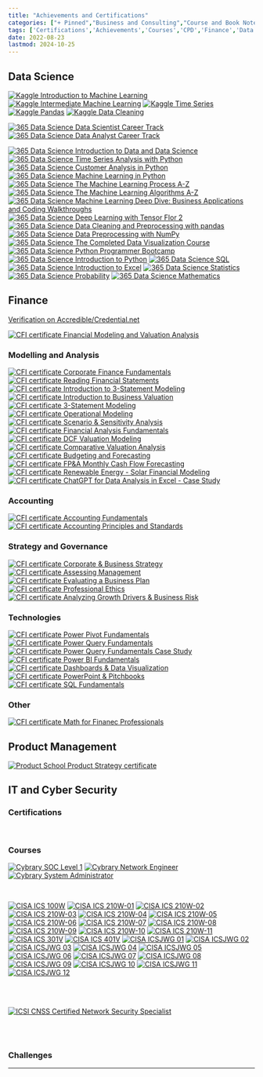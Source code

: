 ```yaml
---
title: "Achievements and Certifications"
categories: ["+ Pinned","Business and Consulting","Course and Book Notes","IT and Cyber Security","Data Science"]
tags: ['Certifications','Achievements','Courses','CPD','Finance','Data Science','Maths']
date: 2022-08-23
lastmod: 2024-10-25
---
```


## Data Science

<a href="/img/kaggle-itml.png" target="_blank"><img class="cert cert-img-quarter" src="/img/kaggle-itml.png" alt="Kaggle Introduction to Machine Learning"></a>
<a href="/img/kaggle-iml.png" target="_blank"><img class="cert cert-img-quarter" src="/img/kaggle-iml.png" alt="Kaggle Intermediate Machine Learning"></a>
<a href="/img/kaggle-ts.png" target="_blank"><img class="cert cert-img-quarter" src="/img/kaggle-ts.png" alt="Kaggle Time Series"></a>
<a href="/img/kaggle-pandas.png" target="_blank"><img class="cert cert-img-quarter" src="/img/kaggle-pandas.png" alt="Kaggle Pandas"></a>
<a href="/img/kaggle-dc.png" target="_blank"><img class="cert cert-img-quarter" src="/img/kaggle-dc.png" alt="Kaggle Data Cleaning"></a>

<a href="/img/365ds-dsct.png" target="_blank"><img class="cert cert-img-half" src="/img/365ds-dsct.png" alt="365 Data Science Data Scientist Career Track"></a>
<a href="/img/365ds-dact.png" target="_blank"><img class="cert cert-img-half" src="/img/365ds-dact.png" alt="365 Data Science Data Analyst Career Track"></a>

<a href="/img/365ds-itdads.png" target="_blank"><img class="cert cert-img-quarter" src="/img/365ds-itdads.png" alt="365 Data Science Introduction to Data and Data Science"></a>
<a href="/img/365ds-tsawp.png" target="_blank"><img class="cert cert-img-quarter" src="/img/365ds-tsawp.png" alt="365 Data Science Time Series Analysis with Python"></a>
<a href="/img/365ds-caip.png" target="_blank"><img class="cert cert-img-quarter" src="/img/365ds-caip.png" alt="365 Data Science Customer Analysis in Python"></a>
<a href="/img/365ds-mlip.png" target="_blank"><img class="cert cert-img-quarter" src="/img/365ds-mlip.png" alt="365 Data Science Machine Learning in Python"></a>
<a href="/img/365ds-mlpaz.png" target="_blank"><img class="cert cert-img-quarter" src="/img/365ds-mlpaz.png" alt="365 Data Science The Machine Learning Process A-Z"></a>
<a href="/img/365ds-mlaaz.png" target="_blank"><img class="cert cert-img-quarter" src="/img/365ds-mlaaz.png" alt="365 Data Science The Machine Learning Algorithms A-Z"></a>
<a href="/img/365ds-mlddbacw.png" target="_blank"><img class="cert cert-img-quarter" src="/img/365ds-mlddbacw.png" alt="365 Data Science Machine Learning Deep Dive: Business Applications and Coding Walkthroughs"></a>
<a href="/img/365ds-dlwtf2.png" target="_blank"><img class="cert cert-img-quarter" src="/img/365ds-dlwtf2.png" alt="365 Data Science Deep Learning with Tensor Flor 2"></a>
<a href="/img/365ds-dcpp.png" target="_blank"><img class="cert cert-img-quarter" src="/img/365ds-dcpp.png" alt="365 Data Science Data Cleaning and Preprocessing with pandas"></a>
<a href="/img/365ds-dpwn.png" target="_blank"><img class="cert cert-img-quarter" src="/img/365ds-dpwn.png" alt="365 Data Science Data Preprocessing with NumPy"></a>
<a href="/img/365ds-cdvc.png" target="_blank"><img class="cert cert-img-quarter" src="/img/365ds-cdvc.png" alt="365 Data Science The Completed Data Visualization Course"></a>
<a href="/img/365ds-ppb.png" target="_blank"><img class="cert cert-img-quarter" src="/img/365ds-ppb.png" alt="365 Data Science Python Programmer Bootcamp"></a>
<a href="/img/365ds-itp.png" target="_blank"><img class="cert cert-img-quarter" src="/img/365ds-itp.png" alt="365 Data Science Introduction to Python"></a>
<a href="/img/365ds-sql.png" target="_blank"><img class="cert cert-img-quarter" src="/img/365ds-sql.png" alt="365 Data Science SQL"></a>
<a href="/img/365ds-ite.png" target="_blank"><img class="cert cert-img-quarter" src="/img/365ds-ite.png" alt="365 Data Science Introduction to Excel"></a>
<a href="/img/365ds-stats.png" target="_blank"><img class="cert cert-img-quarter" src="/img/365ds-stats.png" alt="365 Data Science Statistics"></a>
<a href="/img/365ds-prob.png" target="_blank"><img class="cert cert-img-quarter" src="/img/365ds-prob.png" alt="365 Data Science Probability"></a>
<a href="/img/365ds-maths.png" target="_blank"><img class="cert cert-img-quarter" src="/img/365ds-maths.png" alt="365 Data Science Mathematics"></a>

## Finance

[Verification on Accredible/Credential.net](https://www.credential.net/profile/jamesgibbins94329/wallet)

<a href="/img/CFI-certificate-FMVA.png" target="_blank"><img class="cert cert-img-half" src="/img/CFI-certificate-FMVA.png" alt="CFI certificate Financial Modeling and Valuation Analysis"></a>

### Modelling and Analysis

<a href="/img/CFI-certificate-CFF.png" target="_blank"><img class="cert cert-img-quarter" src="/img/CFI-certificate-CFF.png" alt="CFI certificate Corporate Finance Fundamentals"></a>
<a href="/img/CFI-certificate-RFS.png" target="_blank"><img class="cert cert-img-quarter" src="/img/CFI-certificate-RFS.png" alt="CFI certificate Reading Financial Statements"></a>
<a href="/img/CFI-certificate-I3SM.png" target="_blank"><img class="cert cert-img-quarter" src="/img/CFI-certificate-I3SM.png" alt="CFI certificate Introduction to 3-Statement Modeling"></a>
<a href="/img/CFI-certificate-IBV.png" target="_blank"><img class="cert cert-img-quarter" src="/img/CFI-certificate-IBV.png" alt="CFI certificate Introduction to Business Valuation"></a>
<a href="/img/CFI-certificate-3SM.png" target="_blank"><img class="cert cert-img-quarter" src="/img/CFI-certificate-3SM.png" alt="CFI certificate 3-Statement Modeling"></a>
<a href="/img/CFI-certificate-OM.png" target="_blank"><img class="cert cert-img-quarter" src="/img/CFI-certificate-OM.png" alt="CFI certificate Operational Modeling"></a>
<a href="/img/CFI-certificate-SSA.png" target="_blank"><img class="cert cert-img-quarter" src="/img/CFI-certificate-SSA.png" alt="CFI certificate Scenario & Sensitivity Analysis"></a>
<a href="/img/CFI-certificate-FAF.png" target="_blank"><img class="cert cert-img-quarter" src="/img/CFI-certificate-FAF.png" alt="CFI certificate Financial Analysis Fundamentals"></a>
<a href="/img/CFI-certificate-DVM.png" target="_blank"><img class="cert cert-img-quarter" src="/img/CFI-certificate-DVM.png" alt="CFI certificate DCF Valuation Modeling"></a>
<a href="/img/CFI-certificate-CVA.png" target="_blank"><img class="cert cert-img-quarter" src="/img/CFI-certificate-CVA.png" alt="CFI certificate Comparative Valuation Analysis"></a>
<a href="/img/CFI-certificate-BaF.png" target="_blank"><img class="cert cert-img-quarter" src="/img/CFI-certificate-BaF.png" alt="CFI certificate Budgeting and Forecasting"></a>
<a href="/img/CFI-certificate-FPAMCFF.png" target="_blank"><img class="cert cert-img-quarter" src="/img/CFI-certificate-FPAMCFF.png" alt="CFI certificate FP&A Monthly Cash Flow Forecasting"></a>
<a href="/img/CFI-certificate-RESFM.png" target="_blank"><img class="cert cert-img-quarter" src="/img/CFI-certificate-RESFM.png" alt="CFI certificate Renewable Energy - Solar Financial Modeling"></a>
<a href="/img/CFI-certificate-CDAE.png" target="_blank"><img class="cert cert-img-quarter" src="/img/CFI-certificate-CDAE.png" alt="CFI certificate ChatGPT for Data Analysis in Excel - Case Study"></a>

### Accounting

<a href="/img/CFI-certificate-AF.png" target="_blank"><img class="cert cert-img-quarter" src="/img/CFI-certificate-AF.png" alt="CFI certificate Accounting Fundamentals"></a>
<a href="/img/CFI-certificate-APS.png" target="_blank"><img class="cert cert-img-quarter" src="/img/CFI-certificate-APS.png" alt="CFI certificate Accounting Principles and Standards"></a>

### Strategy and Governance

<a href="/img/CFI-certificate-CBS.png" target="_blank"><img class="cert cert-img-quarter" src="/img/CFI-certificate-CBS.png" alt="CFI certificate Corporate & Business Strategy"></a>
<a href="/img/CFI-certificate-AM.png" target="_blank"><img class="cert cert-img-quarter" src="/img/CFI-certificate-AM.png" alt="CFI certificate Assessing Management"></a>
<a href="/img/CFI-certificate-EBP.png" target="_blank"><img class="cert cert-img-quarter" src="/img/CFI-certificate-EBP.png" alt="CFI certificate Evaluating a Business Plan"></a>
<a href="/img/CFI-certificate-PE.png" target="_blank"><img class="cert cert-img-quarter" src="/img/CFI-certificate-PE.png" alt="CFI certificate Professional Ethics"></a>
<a href="/img/CFI-certificate-AGDBR.png" target="_blank"><img class="cert cert-img-quarter" src="/img/CFI-certificate-AGDBR.png" alt="CFI certificate Analyzing Growth Drivers & Business Risk"></a>

### Technologies

<a href="/img/CFI-certificate-PPF.png" target="_blank"><img class="cert cert-img-quarter" src="/img/CFI-certificate-PPF.png" alt="CFI certificate Power Pivot Fundamentals"></a>
<a href="/img/CFI-certificate-PQF.png" target="_blank"><img class="cert cert-img-quarter" src="/img/CFI-certificate-PQF.png" alt="CFI certificate Power Query Fundamentals"></a>
<a href="/img/CFI-certificate-PQFCS.png" target="_blank"><img class="cert cert-img-quarter" src="/img/CFI-certificate-PQFCS.png" alt="CFI certificate Power Query Fundamentals Case Study"></a>
<a href="/img/CFI-certificate-PBIF.png" target="_blank"><img class="cert cert-img-quarter" src="/img/CFI-certificate-PBIF.png" alt="CFI certificate Power BI Fundamentals"></a>
<a href="/img/CFI-certificate-DDV.png" target="_blank"><img class="cert cert-img-quarter" src="/img/CFI-certificate-DDV.png" alt="CFI certificate Dashboards & Data Visualization"></a>
<a href="/img/CFI-certificate-PPP.png" target="_blank"><img class="cert cert-img-quarter" src="/img/CFI-certificate-PPP.png" alt="CFI certificate PowerPoint & Pitchbooks"></a>
<a href="/img/CFI-certificate-SQLF.png" target="_blank"><img class="cert cert-img-quarter" src="/img/CFI-certificate-SQLF.png" alt="CFI certificate SQL Fundamentals"></a>

### Other

<a href="/img/CFI-certificate-MFP.png" target="_blank"><img class="cert cert-img-quarter" src="/img/CFI-certificate-MFP.png" alt="CFI certificate Math for Finanec Professionals"></a>

## Product Management

<a href="/img/certificate-of-completion-for-product-strategy-microcertification.png" target="_blank"><img class="cert cert-img-half" src="/img/certificate-of-completion-for-product-strategy-microcertification.png" alt="Product School Product Strategy certificate"></a>

## IT and Cyber Security

### Certifications

<div class="cert" data-iframe-width="150" data-iframe-height="270" data-share-badge-id="e0ee5f5f-d1dd-4cfd-9dca-30866afafe5f" data-share-badge-host="https://www.youracclaim.com"></div><script type="text/javascript" async src="//cdn.youracclaim.com/assets/utilities/embed.js"></script>
<div class="cert" data-iframe-width="150" data-iframe-height="270" data-share-badge-id="b372cf87-a8b0-4f8d-b4fe-f6ef3323729e" data-share-badge-host="https://www.credly.com"></div><script type="text/javascript" async src="//cdn.credly.com/assets/utilities/embed.js"></script>
<div class="cert" data-iframe-width="150" data-iframe-height="270" data-share-badge-id="bac1b4da-8649-43a9-a864-eca08eb011bd" data-share-badge-host="https://www.credly.com"></div><script type="text/javascript" async src="//cdn.credly.com/assets/utilities/embed.js"></script>
<div class="cert" data-iframe-width="150" data-iframe-height="270" data-share-badge-id="4def6ab9-d0fd-4791-b6e5-0cef282da43b" data-share-badge-host="https://www.credly.com"></div><script type="text/javascript" async src="//cdn.credly.com/assets/utilities/embed.js"></script>
<div class="cert" data-iframe-width="150" data-iframe-height="270" data-share-badge-id="53998e82-6426-4023-8c3c-7aa340809459" data-share-badge-host="https://www.credly.com"></div><script type="text/javascript" async src="//cdn.credly.com/assets/utilities/embed.js"></script>
<div class="cert" data-iframe-width="150" data-iframe-height="270" data-share-badge-id="5ea66f70-9a95-42a7-8076-c78c17020de3" data-share-badge-host="https://www.credly.com"></div><script type="text/javascript" async src="//cdn.credly.com/assets/utilities/embed.js"></script>
<div class="cert" data-iframe-width="150" data-iframe-height="270" data-share-badge-id="96f41573-1d1d-4444-82f9-8080038306b8" data-share-badge-host="https://www.youracclaim.com"></div><script type="text/javascript" async src="//cdn.youracclaim.com/assets/utilities/embed.js"></script>
<div class="cert" data-iframe-width="150" data-iframe-height="270" data-share-badge-id="7f0978a0-91f8-4538-abd3-fe601df4a6f6" data-share-badge-host="https://www.youracclaim.com"></div><script type="text/javascript" async src="//cdn.youracclaim.com/assets/utilities/embed.js"></script>
<div class="cert" data-iframe-width="150" data-iframe-height="270" data-share-badge-id="b1d2ba0b-1f2a-4050-b52d-5e5f0654192e" data-share-badge-host="https://www.credly.com"></div><script type="text/javascript" async src="//cdn.credly.com/assets/utilities/embed.js"></script>
<div class="cert" data-iframe-width="150" data-iframe-height="270" data-share-badge-id="3209a1d0-38a8-4c3c-a796-a4ec8dd4cd37" data-share-badge-host="https://www.credly.com"></div><script type="text/javascript" async src="//cdn.credly.com/assets/utilities/embed.js"></script>
<div class="cert" data-iframe-width="150" data-iframe-height="270" data-share-badge-id="d6c6ae61-8164-4656-87de-be988baf1bf9" data-share-badge-host="https://www.credly.com"></div><script type="text/javascript" async src="//cdn.credly.com/assets/utilities/embed.js"></script>

<br>

### Courses

<a href="https://app.cybrary.it/courses/api/certificate/CC-3beb7e33-1435-48ec-9fed-16b0d585baa6/view" target="_blank"><img class="cert cert-img-third" src="/img/cybrary-cert-soc-analyst-level-1.jpg" alt="Cybrary SOC Level 1"></a>
<a href="https://app.cybrary.it/courses/api/certificate/CC-1f4bc6e6-8666-4cee-ab1c-e27178f3ae19/view" target="_blank"><img class="cert cert-img-third" src="/img/cybrary-cert-network-engineer.jpg" alt="Cybrary Network Engineer"></a>
<a href="https://app.cybrary.it/courses/api/certificate/CC-b14d45ad-5e0a-4ffe-ac91-c4f75fc08101/view" target="_blank"><img class="cert cert-img-third" src="/img/cybrary-cert-system-administrator.jpg" alt="Cybrary System Administrator"></a>

<br>

<a href="/img/CISA-ICS-100W.png" target="_blank"><img src="/img/CISA-ICS-100W-t.png" alt="CISA ICS 100W" class="cert cert-img-CISA"></a>
<a href="/img/CISA-ICS-210W-01.png" target="_blank"><img src="/img/CISA-ICS-210W-01-t.png" alt="CISA ICS 210W-01" class="cert cert-img-CISA"></a>
<a href="/img/CISA-ICS-210W-02.png" target="_blank"><img src="/img/CISA-ICS-210W-02-t.png" alt="CISA ICS 210W-02" class="cert cert-img-CISA"></a>
<a href="/img/CISA-ICS-210W-03.png" target="_blank"><img src="/img/CISA-ICS-210W-03-t.png" alt="CISA ICS 210W-03" class="cert cert-img-CISA"></a>
<a href="/img/CISA-ICS-210W-04.png" target="_blank"><img src="/img/CISA-ICS-210W-04-t.png" alt="CISA ICS 210W-04" class="cert cert-img-CISA"></a>
<a href="/img/CISA-ICS-210W-05.png" target="_blank"><img src="/img/CISA-ICS-210W-05-t.png" alt="CISA ICS 210W-05" class="cert cert-img-CISA"></a>
<a href="/img/CISA-ICS-210W-06.png" target="_blank"><img src="/img/CISA-ICS-210W-06-t.png" alt="CISA ICS 210W-06" class="cert cert-img-CISA"></a>
<a href="/img/CISA-ICS-210W-07.png" target="_blank"><img src="/img/CISA-ICS-210W-07-t.png" alt="CISA ICS 210W-07" class="cert cert-img-CISA"></a>
<a href="/img/CISA-ICS-210W-08.png" target="_blank"><img src="/img/CISA-ICS-210W-08-t.png" alt="CISA ICS 210W-08" class="cert cert-img-CISA"></a>
<a href="/img/CISA-ICS-210W-09.png" target="_blank"><img src="/img/CISA-ICS-210W-09-t.png" alt="CISA ICS 210W-09" class="cert cert-img-CISA"></a>
<a href="/img/CISA-ICS-210W-10.png" target="_blank"><img src="/img/CISA-ICS-210W-10-t.png" alt="CISA ICS 210W-10" class="cert cert-img-CISA"></a>
<a href="/img/CISA-ICS-210W-11.png" target="_blank"><img src="/img/CISA-ICS-210W-11-t.png" alt="CISA ICS 210W-11" class="cert cert-img-CISA"></a>
<a href="/img/CISA-ICS-301V.png" target="_blank"><img src="/img/CISA-ICS-301V-t.png" alt="CISA ICS 301V" class="cert cert-img-CISA"></a>
<a href="/img/CISA-ICS-401V.png" target="_blank"><img src="/img/CISA-ICS-401V-t.png" alt="CISA ICS 401V" class="cert cert-img-CISA"></a>
<a href="/img/CISA-ICSJWG-01.png" target="_blank"><img src="/img/CISA-ICSJWG-01-t.png" alt="CISA ICSJWG 01" class="cert cert-img-CISA"></a>
<a href="/img/CISA-ICSJWG-02.png" target="_blank"><img src="/img/CISA-ICSJWG-02-t.png" alt="CISA ICSJWG 02" class="cert cert-img-CISA"></a>
<a href="/img/CISA-ICSJWG-03.png" target="_blank"><img src="/img/CISA-ICSJWG-03-t.png" alt="CISA ICSJWG 03" class="cert cert-img-CISA"></a>
<a href="/img/CISA-ICSJWG-04.png" target="_blank"><img src="/img/CISA-ICSJWG-04-t.png" alt="CISA ICSJWG 04" class="cert cert-img-CISA"></a>
<a href="/img/CISA-ICSJWG-05.png" target="_blank"><img src="/img/CISA-ICSJWG-05-t.png" alt="CISA ICSJWG 05" class="cert cert-img-CISA"></a>
<a href="/img/CISA-ICSJWG-06.png" target="_blank"><img src="/img/CISA-ICSJWG-06-t.png" alt="CISA ICSJWG 06" class="cert cert-img-CISA"></a>
<a href="/img/CISA-ICSJWG-07.png" target="_blank"><img src="/img/CISA-ICSJWG-07-t.png" alt="CISA ICSJWG 07" class="cert cert-img-CISA"></a>
<a href="/img/CISA-ICSJWG-08.png" target="_blank"><img src="/img/CISA-ICSJWG-08-t.png" alt="CISA ICSJWG 08" class="cert cert-img-CISA"></a>
<a href="/img/CISA-ICSJWG-09.png" target="_blank"><img src="/img/CISA-ICSJWG-09-t.png" alt="CISA ICSJWG 09" class="cert cert-img-CISA"></a>
<a href="/img/CISA-ICSJWG-10.png" target="_blank"><img src="/img/CISA-ICSJWG-10-t.png" alt="CISA ICSJWG 10" class="cert cert-img-CISA"></a>
<a href="/img/CISA-ICSJWG-11.png" target="_blank"><img src="/img/CISA-ICSJWG-11-t.png" alt="CISA ICSJWG 11" class="cert cert-img-CISA"></a>
<a href="/img/CISA-ICSJWG-12.png" target="_blank"><img src="/img/CISA-ICSJWG-12-t.png" alt="CISA ICSJWG 12" class="cert cert-img-CISA"></a>

<br><br>

<a href="https://www.credential.net/9d3651d4-c667-4095-9029-7e6281f6774f" target="_blank"><img  class="cert cert-img-third" src="https://api.accredible.com/v1/frontend/credential_website_embed_image/certificate/18385810" alt="ICSI CNSS Certified Network Security Specialist"></a>

<br><br>

### Challenges

<script src="https://tryhackme.com/badge/97839"></script>

---
